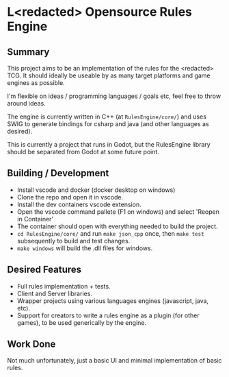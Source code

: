 
# **L**\<redacted\> **O**pensource **R**ules **E**ngine

## Summary

This project aims to be an implementation of the rules for the \<redacted\> TCG. It should ideally be useable by as many target platforms and game engines as possible.

I'm flexible on ideas / programming languages / goals etc, feel free to throw around ideas.

The engine is currently written in C++ (at `RulesEngine/core/`) and uses SWIG to generate bindings for csharp and java (and other languages as desired).

This is currently a project that runs in Godot, but the RulesEngine library should be separated from Godot at some future point.

## Building / Development

 - Install vscode and docker (docker desktop on windows)
 - Clone the repo and open it in vscode.
 - Install the dev containers vscode extension.
 - Open the vscode command pallete (F1 on windows) and select 'Reopen in Container'
 - The container should open with everything needed to build the project.
 - `cd RulesEngine/core/` and run `make json_cpp` once, then `make test` subsequently to build and test changes.
 - `make windows` will build the .dll files for windows.

## Desired Features

 - Full rules implementation + tests.
 - Client and Server libraries.
 - Wrapper projects using various languages engines (javascript, java, etc).
 - Support for creators to write a rules engine as a plugin (for other games), to be used generically by the engine.


## Work Done

Not much unfortunately, just a basic UI and minimal implementation of basic rules.
